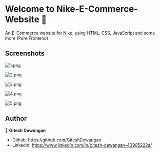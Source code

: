 # Welcome to Nike-E-Commerce-Website 👋

An E-Commerce website for Nike, using HTML, CSS, JavaScript and some more (Pure Frontend) 




## Screenshots

![1.png](ScreenShots/1.png)

![2.png](ScreenShots/2.png)

![3.png](ScreenShots/3.png)

![4.png](ScreenShots/4.png)

![5.png](ScreenShots/5.png)


## Author


👤 **Gitesh Dewangan**
* Github: https://github.com/GiteshDewangan
* LinkedIn: https://www.linkedin.com/in/gitesh-dewangan-43985222a/


